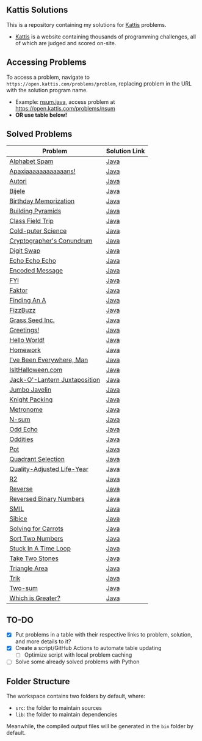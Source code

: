 ## Kattis Solutions

This is a repository containing my solutions for [Kattis](https://open.kattis.com) problems.
- [Kattis](https://open.kattis.com) is a website containing thousands of programming challenges, all of which are judged and scored on-site.

## Accessing Problems
To access a problem, navigate to `https://open.kattis.com/problems/problem`, replacing problem in the URL with the solution program name.

- Example: [nsum.java](https://github.com/Izzy129/kattis-solutions/blob/master/src/nsum.java), access problem at https://open.kattis.com/problems/nsum
- **OR use table below!**

## Solved Problems
| Problem | Solution Link |
| - | - |
| [Alphabet Spam](https://open.kattis.com/problems/alphabetspam) | [Java](https://github.com/Izzy129/kattis-solutions/blob/master/src/alphabetspam.java) |
| [Apaxiaaaaaaaaaaaans!](https://open.kattis.com/problems/apaxiaaans) | [Java](https://github.com/Izzy129/kattis-solutions/blob/master/src/apaxiaaans.java) |
| [Autori](https://open.kattis.com/problems/autori) | [Java](https://github.com/Izzy129/kattis-solutions/blob/master/src/autori.java) |
| [Bijele](https://open.kattis.com/problems/bijele) | [Java](https://github.com/Izzy129/kattis-solutions/blob/master/src/bijele.java) |
| [Birthday Memorization](https://open.kattis.com/problems/fodelsedagsmemorisering) | [Java](https://github.com/Izzy129/kattis-solutions/blob/master/src/fodelsedagsmemorisering.java) |
| [Building Pyramids](https://open.kattis.com/problems/pyramids) | [Java](https://github.com/Izzy129/kattis-solutions/blob/master/src/pyramids.java) |
| [Class Field Trip](https://open.kattis.com/problems/classfieldtrip) | [Java](https://github.com/Izzy129/kattis-solutions/blob/master/src/classfieldtrip.java) |
| [Cold-puter Science](https://open.kattis.com/problems/cold) | [Java](https://github.com/Izzy129/kattis-solutions/blob/master/src/cold.java) |
| [Cryptographer's Conundrum](https://open.kattis.com/problems/conundrum) | [Java](https://github.com/Izzy129/kattis-solutions/blob/master/src/conundrum.java) |
| [Digit Swap](https://open.kattis.com/problems/digitswap) | [Java](https://github.com/Izzy129/kattis-solutions/blob/master/src/digitswap.java) |
| [Echo Echo Echo](https://open.kattis.com/problems/echoechoecho) | [Java](https://github.com/Izzy129/kattis-solutions/blob/master/src/echoechoecho.java) |
| [Encoded Message](https://open.kattis.com/problems/encodedmessage) | [Java](https://github.com/Izzy129/kattis-solutions/blob/master/src/encodedmessage.java) |
| [FYI](https://open.kattis.com/problems/fyi) | [Java](https://github.com/Izzy129/kattis-solutions/blob/master/src/fyi.java) |
| [Faktor](https://open.kattis.com/problems/faktor) | [Java](https://github.com/Izzy129/kattis-solutions/blob/master/src/faktor.java) |
| [Finding An A](https://open.kattis.com/problems/findingana) | [Java](https://github.com/Izzy129/kattis-solutions/blob/master/src/findingana.java) |
| [FizzBuzz](https://open.kattis.com/problems/fizzbuzz) | [Java](https://github.com/Izzy129/kattis-solutions/blob/master/src/fizzbuzz.java) |
| [Grass Seed Inc.](https://open.kattis.com/problems/grassseed) | [Java](https://github.com/Izzy129/kattis-solutions/blob/master/src/grassseed.java) |
| [Greetings!](https://open.kattis.com/problems/greetings2) | [Java](https://github.com/Izzy129/kattis-solutions/blob/master/src/greetings2.java) |
| [Hello World!](https://open.kattis.com/problems/hello) | [Java](https://github.com/Izzy129/kattis-solutions/blob/master/src/hello.java) |
| [Homework](https://open.kattis.com/problems/heimavinna) | [Java](https://github.com/Izzy129/kattis-solutions/blob/master/src/heimavinna.java) |
| [I've Been Everywhere, Man](https://open.kattis.com/problems/everywhere) | [Java](https://github.com/Izzy129/kattis-solutions/blob/master/src/everywhere.java) |
| [IsItHalloween.com](https://open.kattis.com/problems/isithalloween) | [Java](https://github.com/Izzy129/kattis-solutions/blob/master/src/isithalloween.java) |
| [Jack-O'-Lantern Juxtaposition](https://open.kattis.com/problems/jackolanternjuxtaposition) | [Java](https://github.com/Izzy129/kattis-solutions/blob/master/src/jackolanternjuxtaposition.java) |
| [Jumbo Javelin](https://open.kattis.com/problems/jumbojavelin) | [Java](https://github.com/Izzy129/kattis-solutions/blob/master/src/jumbojavelin.java) |
| [Knight Packing](https://open.kattis.com/problems/knightpacking) | [Java](https://github.com/Izzy129/kattis-solutions/blob/master/src/knightpacking.java) |
| [Metronome](https://open.kattis.com/problems/metronome) | [Java](https://github.com/Izzy129/kattis-solutions/blob/master/src/metronome.java) |
| [N-sum](https://open.kattis.com/problems/nsum) | [Java](https://github.com/Izzy129/kattis-solutions/blob/master/src/nsum.java) |
| [Odd Echo](https://open.kattis.com/problems/oddecho) | [Java](https://github.com/Izzy129/kattis-solutions/blob/master/src/oddecho.java) |
| [Oddities](https://open.kattis.com/problems/oddities) | [Java](https://github.com/Izzy129/kattis-solutions/blob/master/src/oddities.java) |
| [Pot](https://open.kattis.com/problems/pot) | [Java](https://github.com/Izzy129/kattis-solutions/blob/master/src/pot.java) |
| [Quadrant Selection](https://open.kattis.com/problems/quadrant) | [Java](https://github.com/Izzy129/kattis-solutions/blob/master/src/quadrant.java) |
| [Quality-Adjusted Life-Year](https://open.kattis.com/problems/qaly) | [Java](https://github.com/Izzy129/kattis-solutions/blob/master/src/qaly.java) |
| [R2](https://open.kattis.com/problems/r2) | [Java](https://github.com/Izzy129/kattis-solutions/blob/master/src/r2.java) |
| [Reverse](https://open.kattis.com/problems/ofugsnuid) | [Java](https://github.com/Izzy129/kattis-solutions/blob/master/src/ofugsnuid.java) |
| [Reversed Binary Numbers](https://open.kattis.com/problems/reversebinary) | [Java](https://github.com/Izzy129/kattis-solutions/blob/master/src/reversebinary.java) |
| [SMIL](https://open.kattis.com/problems/smil) | [Java](https://github.com/Izzy129/kattis-solutions/blob/master/src/smil.java) |
| [Sibice](https://open.kattis.com/problems/sibice) | [Java](https://github.com/Izzy129/kattis-solutions/blob/master/src/sibice.java) |
| [Solving for Carrots](https://open.kattis.com/problems/carrots) | [Java](https://github.com/Izzy129/kattis-solutions/blob/master/src/carrots.java) |
| [Sort Two Numbers](https://open.kattis.com/problems/sorttwonumbers) | [Java](https://github.com/Izzy129/kattis-solutions/blob/master/src/sorttwonumbers.java) |
| [Stuck In A Time Loop](https://open.kattis.com/problems/timeloop) | [Java](https://github.com/Izzy129/kattis-solutions/blob/master/src/timeloop.java) |
| [Take Two Stones](https://open.kattis.com/problems/twostones) | [Java](https://github.com/Izzy129/kattis-solutions/blob/master/src/twostones.java) |
| [Triangle Area](https://open.kattis.com/problems/triarea) | [Java](https://github.com/Izzy129/kattis-solutions/blob/master/src/triarea.java) |
| [Trik](https://open.kattis.com/problems/trik) | [Java](https://github.com/Izzy129/kattis-solutions/blob/master/src/trik.java) |
| [Two-sum](https://open.kattis.com/problems/twosum) | [Java](https://github.com/Izzy129/kattis-solutions/blob/master/src/twosum.java) |
| [Which is Greater?](https://open.kattis.com/problems/whichisgreater) | [Java](https://github.com/Izzy129/kattis-solutions/blob/master/src/whichisgreater.java) |
## TO-DO
- [x] Put problems in a table with their respective links to problem, solution, and more details to it?
- [x] Create a script/GitHub Actions to automate table updating
  - [ ] Optimize script with local problem caching
- [ ] Solve some already solved problems with Python

## Folder Structure

The workspace contains two folders by default, where:

- `src`: the folder to maintain sources
- `lib`: the folder to maintain dependencies

Meanwhile, the compiled output files will be generated in the `bin` folder by default.
